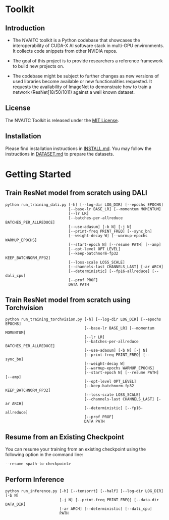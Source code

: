 **Toolkit**
===============

## Introduction

- The NVAITC toolkit is a Python codebase that showcases the interoperability of CUDA-X AI software stack in multi-GPU environments. It collects code snippets from other NVIDIA repos.

- The goal of this project is to provide researchers a reference framework to build new projects on.

- The codebase might be subject to further changes as new versions of used libraries become available or new functionalities requested. It requests the availability of ImageNet to demonstrate how to train a network (ResNet[18/50/101]) against a well known dataset.

## License

The NVAITC Toolkit is released under the [MIT License](LICENSE).


## Installation

Please find installation instructions in [INSTALL.md](INSTALL.md). You may follow the instructions in [DATASET.md](DATASET.md) to prepare the datasets.


# Getting Started

## Train ResNet model from scratch using DALI

```
python run_training_dali.py [-h] [--log-dir LOG_DIR] [--epochs EPOCHS]
                            [--base-lr BASE_LR] [--momentum MOMENTUM]
                            [--lr LR]
                            [--batches-per-allreduce BATCHES_PER_ALLREDUCE]
                            [--use-adasum] [-b N] [-j N]
                            [--print-freq PRINT_FREQ] [--sync_bn]
                            [--weight-decay W] [--warmup-epochs WARMUP_EPOCHS]
                            [--start-epoch N] [--resume PATH] [--amp]
                            [--opt-level OPT_LEVEL]
                            [--keep-batchnorm-fp32 KEEP_BATCHNORM_FP32]
                            [--loss-scale LOSS_SCALE]
                            [--channels-last CHANNELS_LAST] [-ar ARCH]
                            [--deterministic] [--fp16-allreduce] [--dali_cpu]
                            [--prof PROF]
                            DATA PATH
```


## Train ResNet model from scratch using Torchvision

```
python run_training_torchvision.py [-h] [--log-dir LOG_DIR] [--epochs EPOCHS]
                                   [--base-lr BASE_LR] [--momentum MOMENTUM]
                                   [--lr LR]
                                   [--batches-per-allreduce BATCHES_PER_ALLREDUCE]
                                   [--use-adasum] [-b N] [-j N]
                                   [--print-freq PRINT_FREQ] [--sync_bn]
                                   [--weight-decay W]
                                   [--warmup-epochs WARMUP_EPOCHS]
                                   [--start-epoch N] [--resume PATH] [--amp]
                                   [--opt-level OPT_LEVEL]
                                   [--keep-batchnorm-fp32 KEEP_BATCHNORM_FP32]
                                   [--loss-scale LOSS_SCALE]
                                   [--channels-last CHANNELS_LAST] [-ar ARCH]
                                   [--deterministic] [--fp16-allreduce]
                                   [--prof PROF]
                                   DATA PATH

```

## Resume from an Existing Checkpoint

You can resume your training from an existing checkpoint using the following option in the command line:

```
--resume <path-to-checkpoint>
```

## Perform Inference

```
python run_inference.py [-h] [--tensorrt] [--half] [--log-dir LOG_DIR] [-b N]
                        [-j N] [--print-freq PRINT_FREQ] [--data-dir DATA_DIR]
                        [-ar ARCH] [--deterministic] [--dali_cpu]
                        PATH

```
